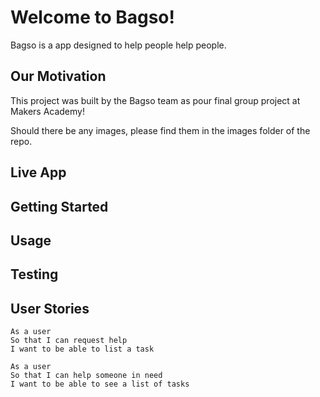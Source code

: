 # Welcome to Bagso!

Bagso is a app designed to help people help people.

## Our Motivation

This project was built by the Bagso team as pour final group project at Makers Academy!

Should there be any images, please find them in the images folder of the repo.

## Live App
## Getting Started
## Usage
## Testing
## User Stories

```
As a user
So that I can request help
I want to be able to list a task

As a user
So that I can help someone in need
I want to be able to see a list of tasks
```
